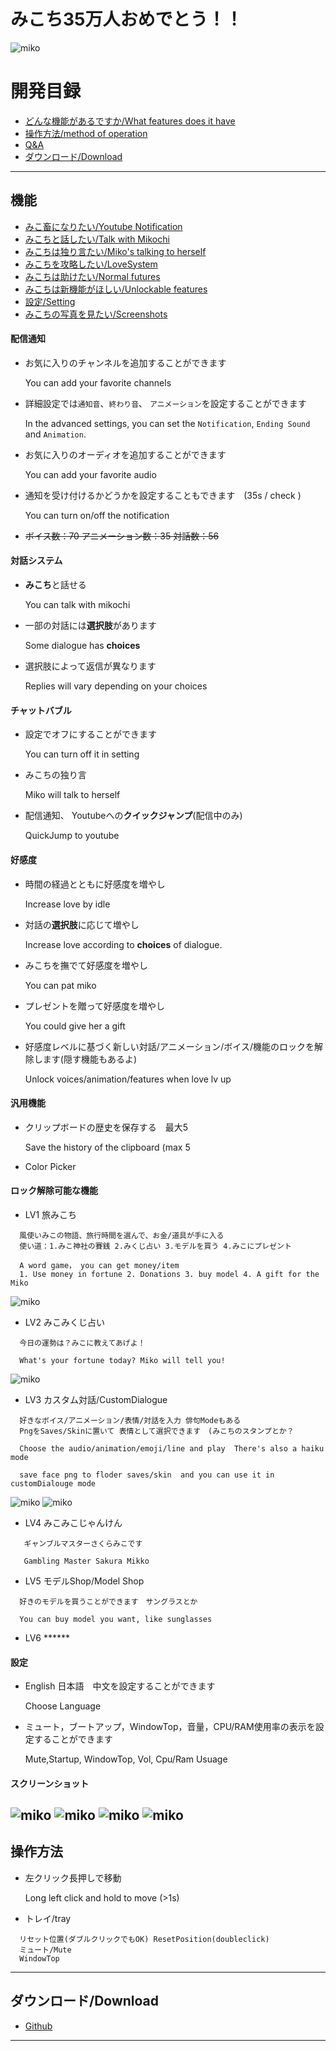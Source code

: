 みこち35万人おめでとう！！
===========================
![](/Pics/t.png "miko")

# 開発目録
* [どんな機能があるですか/What features does it have](#機能)
* [操作方法/method of operation](#操作方法)
* [Q&A](#qa)
* [ダウンロード/Download](#ダウンロードdownload)
------
## 機能
* [みこ畜になりたい/Youtube Notification](#配信通知)
* [みこちと話したい/Talk with Mikochi](#対話システム)
* [みこちは独り言たい/Miko's talking to herself](#チャットバブル)
* [みこちを攻略したい/LoveSystem](#好感度)
* [みこちは助けたい/Normal futures](#汎用機能)
* [みこちは新機能がほしい/Unlockable features](#ロック解除可能な機能)
* [設定/Setting](#設定)
* [みこちの写真を見たい/Screenshots](#スクリーンショット)
#### 配信通知
* お気に入りのチャンネルを追加することができます
  
  You can add your favorite channels
* 詳細設定では`通知音`、`終わり音`、 `アニメーション`を設定することができます
  
  In the advanced settings, you can set the `Notification`, `Ending Sound` and `Animation`.
* お気に入りのオーディオを追加することができます
  
  You can add your favorite audio
* 通知を受け付けるかどうかを設定することもできます　(35s / check )

  You can turn on/off the notification
* ~~ボイス数：70 アニメーション数：35 対話数：56~~
#### 対話システム
* **みこち**と話せる

  You can talk with mikochi
* 一部の対話には**選択肢**があります

  Some dialogue has **choices**
* 選択肢によって返信が異なります

  Replies will vary depending on your choices
#### チャットバブル
* 設定でオフにすることができます

  You can turn off it in setting 
* みこちの独り言

  Miko will talk to herself
* 配信通知、 Youtubeへの**クイックジャンプ**(配信中のみ)

  QuickJump to youtube
#### 好感度
* 時間の経過とともに好感度を増やし

  Increase love by idle
* 対話の**選択肢**に応じて増やし

  Increase love according to **choices** of dialogue.
* みこちを撫でて好感度を増やし

  You can pat miko
* プレゼントを贈って好感度を増やし

  You could give her a gift
* 好感度レベルに基づく新しい対話/アニメーション/ボイス/機能のロックを解除します(隠す機能もあるよ)

  Unlock voices/animation/features when love lv up
#### 汎用機能
* クリップボードの歴史を保存する　最大5

  Save the history of the clipboard (max 5
* Color Picker
#### ロック解除可能な機能
* LV1 旅みこち
```
  風使いみこの物語、旅行時間を選んで、お金/道具が手に入る
  使い道：1.みこ神社の賽銭 2.みくじ占い 3.モデルを買う 4.みこにプレゼント
  
  A word game， you can get money/item
  1. Use money in fortune 2. Donations 3. buy model 4. A gift for the Miko
```
![](/Pics/tra.png "miko")
* LV2 みこみくじ占い 
```
  今日の運勢は？みこに教えてあげよ！
  
  What's your fortune today? Miko will tell you!
```
  ![](/Pics/zp.png "miko")
* LV3 カスタム対話/CustomDialogue
```
  好きなボイス/アニメーション/表情/対話を入力 俳句Modeもある
  PngをSaves/Skinに置いて 表情として選択できます　(みこちのスタンプとか？
  
  Choose the audio/animation/emoji/line and play  There's also a haiku mode
  
  save face png to floder saves/skin  and you can use it in customDialouge mode
```
![](/Pics/haiku.png "miko")
![](/Pics/custom.gif "miko")   
* LV4 みこみこじゃんけん
```
   ギャンブルマスターさくらみこです
   
   Gambling Master Sakura Mikko
```
* LV5 モデルShop/Model Shop
```
  好きのモデルを買うことができます　サングラスとか
  
  You can buy model you want, like sunglasses
```
* LV6 ****** 
#### 設定
* English 日本語　中文を設定することができます

  Choose Language
* ミュート，ブートアップ，WindowTop，音量，CPU/RAM使用率の表示を設定することができます

  Mute,Startup, WindowTop, Vol, Cpu/Ram Usuage
#### スクリーンショット
![](/Pics/ks.gif "miko")
![](/Pics/d.png "miko")
![](/Pics/ks.png "miko")
![](/Pics/detail.png "miko")
------
## 操作方法
* 左クリック長押しで移動

  Long left click and hold to move (>1s)
* トレイ/tray
```
  リセット位置(ダブルクリックでもOK) ResetPosition(doubleclick)
  ミュート/Mute
  WindowTop
```
------
## ダウンロード/Download
* [Github]
------

[Github]:https://github.com/KizunaAIchan/MikoPeto/releases "Github"
